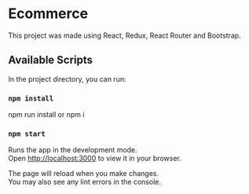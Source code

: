 # Ecommerce

This project was made using React, Redux, React Router and Bootstrap.

## Available Scripts

In the project directory, you can run:

### `npm install`

npm run install or npm i

### `npm start`

Runs the app in the development mode.\
Open [http://localhost:3000](http://localhost:3000) to view it in your browser.

The page will reload when you make changes.\
You may also see any lint errors in the console.

